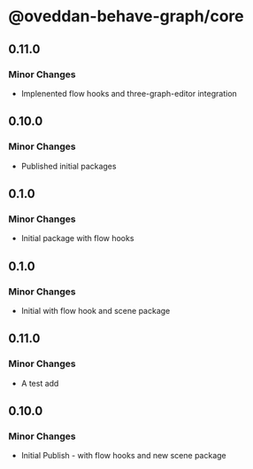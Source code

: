 # @oveddan-behave-graph/core

## 0.11.0

### Minor Changes

- Implenented flow hooks and three-graph-editor integration

## 0.10.0

### Minor Changes

- Published initial packages

## 0.1.0

### Minor Changes

- Initial package with flow hooks

## 0.1.0

### Minor Changes

- Initial with flow hook and scene package

## 0.11.0

### Minor Changes

- A test add

## 0.10.0

### Minor Changes

- Initial Publish - with flow hooks and new scene package
